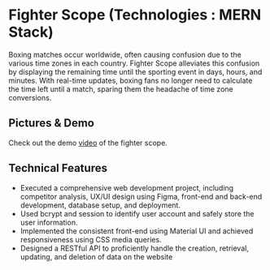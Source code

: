 <h1>Fighter Scope (Technologies : MERN Stack) </h1>
Boxing matches occur worldwide, often causing confusion due to the various time zones in each country. Fighter Scope alleviates this confusion by displaying the remaining time until the sporting event in days, hours, and minutes. With real-time updates, boxing fans no longer need to calculate the time left until a match, sparing them the headache of time zone conversions.

<h2>Pictures & Demo</h2>
Check out the demo <a href="https://www.youtube.com/watch?v=8Ccdpq_wQRI&t=18s">video</a> of the fighter scope.
<h2>Technical Features</h2>

<ul>
  <li>Executed a comprehensive web development project, including competitor analysis, UX/UI design using Figma, front-end and back-end development, database setup, and deployment.</li>
  <li>Used bcrypt and session to identify user account and safely store the user information. </li>
  <li>Implemented the consistent front-end using Material UI and achieved responsiveness using CSS media queries.</li>
  <li>Designed a RESTful API to proficiently handle the creation, retrieval, updating, and deletion of data on the website</li>
</ul>
